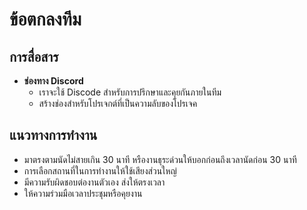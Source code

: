 # ข้อตกลงทีม

## การสื่อสาร

- **ช่องทาง Discord**
  - เราจะใช้ Discode สำหรับการปรึกษาและคุยกันภายในทีม
  - สร้างช่องสำหรับโปรเจกต์ที่เป็นความลับของโปรเจค

## แนวทางการทำงาน
  - มาตรงตามนัดไม่สายเกิน 30 นาที หรืองานธุระด่วนให้บอกก่อนถึงเวลานัดก่อน 30 นาที  
  - การเลือกสถานที่ในการทำงานให้ใช้เสียงส่วนใหญ่
  - มีความรับผิดชอบต่องานตัวเอง ส่งให้ตรงเวลา
  - ให้ความร่วมมือเวลาประชุมหรือคุยงาน
